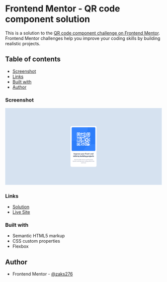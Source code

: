 # Frontend Mentor - QR code component solution

This is a solution to the [QR code component challenge on Frontend Mentor](https://www.frontendmentor.io/challenges/qr-code-component-iux_sIO_H). Frontend Mentor challenges help you improve your coding skills by building realistic projects.

## Table of contents
-   [Screenshot](#screenshot)
-   [Links](#links)
-   [Built with](#built-with)
-   [Author](#author)

### Screenshot

![QR code project screenshot](./images/screenshot.png)

### Links

-   [Solution](https://github.com/zaks276/frontend-mentor-challenges/tree/main/qr-code-component-main)
-   [Live Site](https://mzk-frontend-mentor-challenges.netlify.app/qr-code-component-main/)

### Built with

-   Semantic HTML5 markup
-   CSS custom properties
-   Flexbox

## Author

-   Frontend Mentor - [@zaks276](https://www.frontendmentor.io/profile/zaks276)
